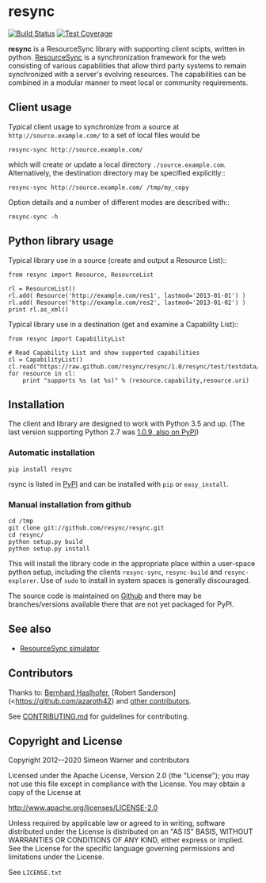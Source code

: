 # resync

[![Build Status](https://travis-ci.org/resync/resync.svg?branch=main)](https://travis-ci.org/resync/resync)
[![Test Coverage](https://coveralls.io/repos/github/resync/resync/badge.svg?branch=main)](https://coveralls.io/github/resync/resync)

**resync** is a ResourceSync library with supporting client scipts,
written in python.
[ResourceSync](http://www.openarchives.org/rs/) is a synchronization
framework for the web consisting of various capabilities that allow
third party systems to remain synchronized with a server's evolving
resources. The capabilities can be combined in a modular manner to
meet local or community requirements.

## Client usage

Typical client usage to synchronize from a source at
`http://source.example.com/` to a set of local files would be

```
resync-sync http://source.example.com/
```

which will create or update a local directory `./source.example.com`.
Alternatively, the destination directory may be specified explicitly::

```
resync-sync http://source.example.com/ /tmp/my_copy
```

Option details and a number of different modes are described with::

```
resync-sync -h
```

## Python library usage

Typical library use in a source (create and output a Resource List)::

```
from resync import Resource, ResourceList

rl = ResourceList()
rl.add( Resource('http://example.com/res1', lastmod='2013-01-01') )
rl.add( Resource('http://example.com/res2', lastmod='2013-01-02') )
print rl.as_xml()
```

Typical library use in a destination (get and examine a Capability List)::

```
from resync import CapabilityList

# Read Capability List and show supported capabilities
cl = CapabilityList()
cl.read("https://raw.github.com/resync/resync/1.0/resync/test/testdata/examples_from_spec/resourcesync_ex_2_6.xml")
for resource in cl:
    print "supports %s (at %s)" % (resource.capability,resource.uri)
```

## Installation

The client and library are designed to work with Python 3.5 and up. (The
last version supporting Python 2.7 was
[1.0.9, also on PyPI](https://pypi.org/project/resync/1.0.9/))

### Automatic installation

```
pip install resync
```

rsync is listed in [PyPI](http://pypi.python.org/pypi/resync) and can be
installed with `pip` or `easy_install`.

### Manual installation from github

```
cd /tmp
git clone git://github.com/resync/resync.git
cd resync/
python setup.py build
python setup.py install
```

This will install the library code in the appropriate place within
a user-space python setup, including the clients `resync-sync`,
`resync-build` and `resync-explorer`. Use of `sudo` to install in
system spaces is generally discouraged.

The source code is maintained on [Github](https://github.com/resync/resync)
and there may be branches/versions available there that are not
yet packaged for PyPI.

## See also

  * [ResourceSync simulator](http://github.com/resync/simulator)

## Contributors

Thanks to: [Bernhard Haslhofer](https://github.com/behas),
[Robert Sanderson](<https://github.com/azaroth42)
and [other contributors](https://github.com/resync/resync/graphs/contributors).

See [CONTRIBUTING.md](https://github.com/resync/resync/blob/main/CONTRIBUTING.md)
for guidelines for contributing.

## Copyright and License

Copyright 2012--2020 Simeon Warner and contributors

   Licensed under the Apache License, Version 2.0 (the "License");
   you may not use this file except in compliance with the License.
   You may obtain a copy of the License at

   http://www.apache.org/licenses/LICENSE-2.0

   Unless required by applicable law or agreed to in writing, software
   distributed under the License is distributed on an "AS IS" BASIS,
   WITHOUT WARRANTIES OR CONDITIONS OF ANY KIND, either express or implied.
   See the License for the specific language governing permissions and
   limitations under the License.

See `LICENSE.txt`
